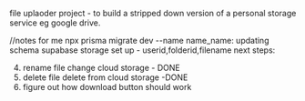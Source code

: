 file uplaoder project - to build a stripped down version of a personal storage service eg google drive.

//notes for me
npx prisma migrate dev --name name_name: updating schema
supabase storage set up - userid,folderid,filename
next steps:

4) rename file change cloud storage - DONE
5) delete file delete from cloud storage -DONE
4) figure out how download button should work
